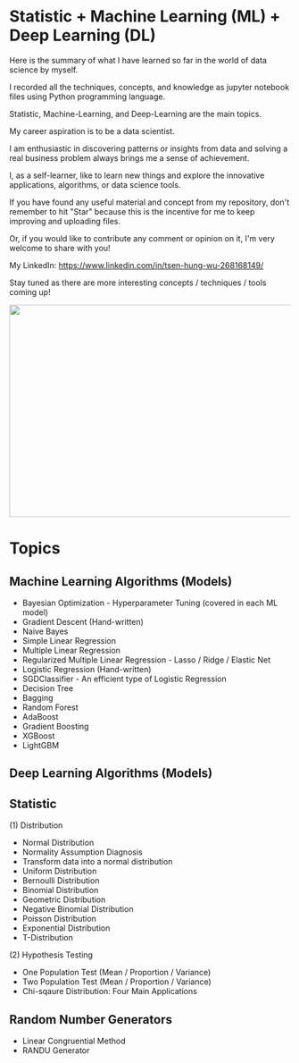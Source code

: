 # Statistic + Machine Learning (ML) + Deep Learning (DL)

Here is the summary of what I have learned so far in the world of data science by myself.

I recorded all the techniques, concepts, and knowledge as jupyter notebook files using Python programming language.

Statistic, Machine-Learning, and Deep-Learning are the main topics.

My career aspiration is to be a data scientist. 

I am enthusiastic in discovering patterns or insights from data and solving a real business problem always brings me a sense of achievement. 

I, as a self-learner, like to learn new things and explore the innovative applications, algorithms, or data science tools.

If you have found any useful material and concept from my repository, don't remember to hit "Star" because this is the incentive for me to keep improving and uploading files.   

Or, if you would like to contribute any comment or opinion on it, I'm very welcome to share with you!

My LinkedIn: https://www.linkedin.com/in/tsen-hung-wu-268168149/

Stay tuned as there are more interesting concepts / techniques / tools coming up!

<p align="middle">
  <img height="380" width="635" src="https://github.com/tsenhungwu/ML_Statistic_Summary/blob/master/image_1.png" /> 
</p>

# Topics 
## Machine Learning Algorithms (Models)
* Bayesian Optimization - Hyperparameter Tuning (covered in each ML model)
* Gradient Descent (Hand-written)
* Naive Bayes
* Simple Linear Regression
* Multiple Linear Regression
* Regularized Multiple Linear Regression - Lasso / Ridge / Elastic Net
* Logistic Regression (Hand-written)
* SGDClassifier - An efficient type of Logistic Regression
* Decision Tree
* Bagging
* Random Forest
* AdaBoost
* Gradient Boosting
* XGBoost
* LightGBM

## Deep Learning Algorithms (Models)

## Statistic
(1) Distribution
* Normal Distribution
* Normality Assumption Diagnosis
* Transform data into a normal distribution
* Uniform Distribution
* Bernoulli Distribution
* Binomial Distribution
* Geometric Distribution
* Negative Binomial Distribution
* Poisson Distribution
* Exponential Distribution
* T-Distribution

(2) Hypothesis Testing
* One Population Test (Mean / Proportion / Variance) 
* Two Population Test (Mean / Proportion / Variance) 
* Chi-sqaure Distribution: Four Main Applications

## Random Number Generators
* Linear Congruential Method
* RANDU Generator
